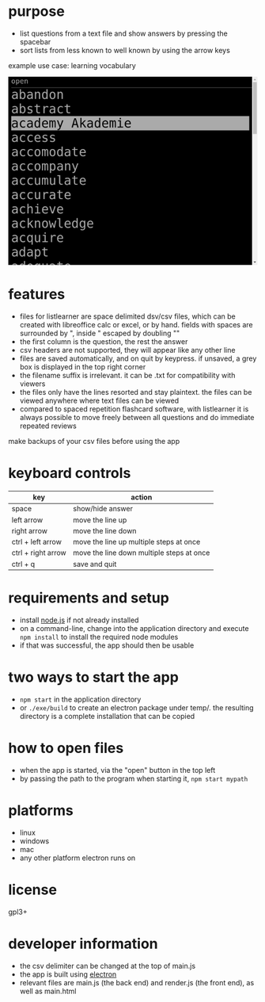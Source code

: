 # purpose
* list questions from a text file and show answers by pressing the spacebar
* sort lists from less known to well known by using the arrow keys

example use case: learning vocabulary

![screenshot](other/screenshot.png?raw=true)

# features
* files for listlearner are space delimited dsv/csv files, which can be created with libreoffice calc or excel, or by hand. fields with spaces are surrounded by ", inside " escaped by doubling ""
* the first column is the question, the rest the answer
* csv headers are not supported, they will appear like any other line
* files are saved automatically, and on quit by keypress. if unsaved, a grey box is displayed in the top right corner
* the filename suffix is irrelevant. it can be .txt for compatibility with viewers
* the files only have the lines resorted and stay plaintext. the files can be viewed anywhere where text files can be viewed
* compared to spaced repetition flashcard software, with listlearner it is always possible to move freely between all questions and do immediate repeated reviews

make backups of your csv files before using the app

# keyboard controls

| key | action |
| --- | --- |
| space  | show/hide answer |
| left arrow | move the line up |
| right arrow | move the line down |
| ctrl + left arrow | move the line up multiple steps at once |
| ctrl + right arrow | move the line down multiple steps at once |
| ctrl + q | save and quit |

# requirements and setup
* install [node.js](https://nodejs.org/en/) if not already installed
* on a command-line, change into the application directory and execute ``npm install`` to install the required node modules
* if that was successful, the app should then be usable

# two ways to start the app
* ``npm start`` in the application directory
* or ``./exe/build`` to create an electron package under temp/. the resulting directory is a complete installation that can be copied

# how to open files
* when the app is started, via the "open" button in the top left
* by passing the path to the program when starting it, ``npm start mypath``

# platforms
* linux
* windows
* mac
* any other platform electron runs on

# license
gpl3+

# developer information
* the csv delimiter can be changed at the top of main.js
* the app is built using [electron](https://www.electronjs.org/)
* relevant files are main.js (the back end) and render.js (the front end), as well as main.html
